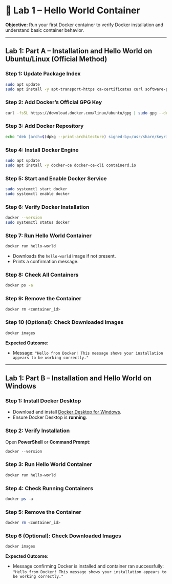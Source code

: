 # 🐳 Lab 1 – Hello World Container

**Objective:** Run your first Docker container to verify Docker installation and understand basic container behavior.

---

## Lab 1: Part A – Installation and Hello World on Ubuntu/Linux (Official Method)

### Step 1: Update Package Index

```bash
sudo apt update
sudo apt install -y apt-transport-https ca-certificates curl software-properties-common gnupg lsb-release
```

### Step 2: Add Docker’s Official GPG Key

```bash
curl -fsSL https://download.docker.com/linux/ubuntu/gpg | sudo gpg --dearmor -o /usr/share/keyrings/docker-archive-keyring.gpg
```

### Step 3: Add Docker Repository

```bash
echo "deb [arch=$(dpkg --print-architecture) signed-by=/usr/share/keyrings/docker-archive-keyring.gpg] https://download.docker.com/linux/ubuntu $(lsb_release -cs) stable" | sudo tee /etc/apt/sources.list.d/docker.list > /dev/null
```

### Step 4: Install Docker Engine

```bash
sudo apt update
sudo apt install -y docker-ce docker-ce-cli containerd.io
```

### Step 5: Start and Enable Docker Service

```bash
sudo systemctl start docker
sudo systemctl enable docker
```

### Step 6: Verify Docker Installation

```bash
docker --version
sudo systemctl status docker
```

### Step 7: Run Hello World Container

```bash
docker run hello-world
```

* Downloads the `hello-world` image if not present.
* Prints a confirmation message.

### Step 8: Check All Containers

```bash
docker ps -a
```

### Step 9: Remove the Container

```bash
docker rm <container_id>
```

### Step 10 (Optional): Check Downloaded Images

```bash
docker images
```

**Expected Outcome:**

* Message: `"Hello from Docker! This message shows your installation appears to be working correctly."`

---

## Lab 1: Part B – Installation and Hello World on Windows

### Step 1: Install Docker Desktop

* Download and install [Docker Desktop for Windows](https://www.docker.com/products/docker-desktop/).
* Ensure Docker Desktop is **running**.

### Step 2: Verify Installation

Open **PowerShell** or **Command Prompt**:

```powershell
docker --version
```

### Step 3: Run Hello World Container

```powershell
docker run hello-world
```

### Step 4: Check Running Containers

```powershell
docker ps -a
```

### Step 5: Remove the Container

```powershell
docker rm <container_id>
```

### Step 6 (Optional): Check Downloaded Images

```powershell
docker images
```

**Expected Outcome:**

* Message confirming Docker is installed and container ran successfully:
  `"Hello from Docker! This message shows your installation appears to be working correctly."`
